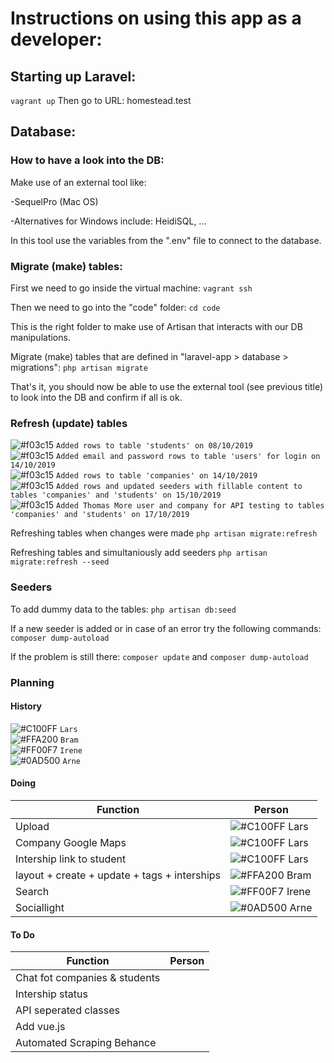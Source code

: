 # Instructions on using this app as a developer:

## Starting up Laravel:

`vagrant up`
Then go to URL: homestead.test

## Database:

### How to have a look into the DB:

Make use of an external tool like:

-SequelPro (Mac OS)

-Alternatives for Windows include: HeidiSQL, ...

In this tool use the variables from the ".env" file to connect to the database.

### Migrate (make) tables:

First we need to go inside the virtual machine:
`vagrant ssh`

Then we need to go into the "code" folder:
`cd code`

This is the right folder to make use of Artisan that interacts with our DB manipulations.

Migrate (make) tables that are defined in "laravel-app > database > migrations":
`php artisan migrate`

That's it, you should now be able to use the external tool (see previous title) to look into the DB and confirm if all is ok.

### Refresh (update) tables

![#f03c15](https://placehold.it/15/f03c15/000000?text=+) `Added rows to table 'students' on 08/10/2019`</br>
![#f03c15](https://placehold.it/15/f03c15/000000?text=+) `Added email and password rows to table 'users' for login on 14/10/2019` <br/>
![#f03c15](https://placehold.it/15/f03c15/000000?text=+) `Added rows to table 'companies' on 14/10/2019` <br/>
![#f03c15](https://placehold.it/15/f03c15/000000?text=+) `Added rows and updated seeders with fillable content to tables 'companies' and 'students' on 15/10/2019` <br/>
![#f03c15](https://placehold.it/15/f03c15/000000?text=+) `Added Thomas More user and company for API testing to tables 'companies' and 'students' on 17/10/2019` <br/>

Refreshing tables when changes were made
`php artisan migrate:refresh`

Refreshing tables and simultaniously add seeders
`php artisan migrate:refresh --seed`

### Seeders

To add dummy data to the tables:
`php artisan db:seed`

If a new seeder is added or in case of an error try the following commands:
`composer dump-autoload`

If the problem is still there:
`composer update` and `composer dump-autoload`

### Planning

#### History

![#C100FF](https://placehold.it/15/f03c15/000000?text=+) `Lars`</br>
![#FFA200](https://placehold.it/15/f03c15/000000?text=+) `Bram` <br/>
![#FF00F7](https://placehold.it/15/f03c15/000000?text=+) `Irene` <br/>
![#0AD500](https://placehold.it/15/f03c15/000000?text=+) `Arne` <br/>

#### Doing

| Function                                     | Person                                                         |
| -------------------------------------------- | -------------------------------------------------------------  |
| Upload                                       | ![#C100FF](https://placehold.it/15/f03c15/000000?text=+) Lars  |
| Company Google Maps                          | ![#C100FF](https://placehold.it/15/f03c15/000000?text=+) Lars  |
| Intership link to student                    | ![#C100FF](https://placehold.it/15/f03c15/000000?text=+) Lars  |
| layout + create + update + tags + interships | ![#FFA200](https://placehold.it/15/f03c15/000000?text=+) Bram  |
| Search                                       | ![#FF00F7](https://placehold.it/15/f03c15/000000?text=+) Irene |
| Sociallight                                  | ![#0AD500](https://placehold.it/15/f03c15/000000?text=+) Arne  |

#### To Do

| Function                                     | Person   |
| -------------------------------------------- | -------- |
| Chat fot companies & students                |          |
| Intership status                             |          |
| API seperated classes                        |          |
| Add vue.js                                   |          |
| Automated Scraping Behance                   |          |
